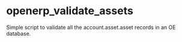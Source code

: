 openerp_validate_assets
=======================

Simple script to validate all the account.asset.asset records in an OE database.
